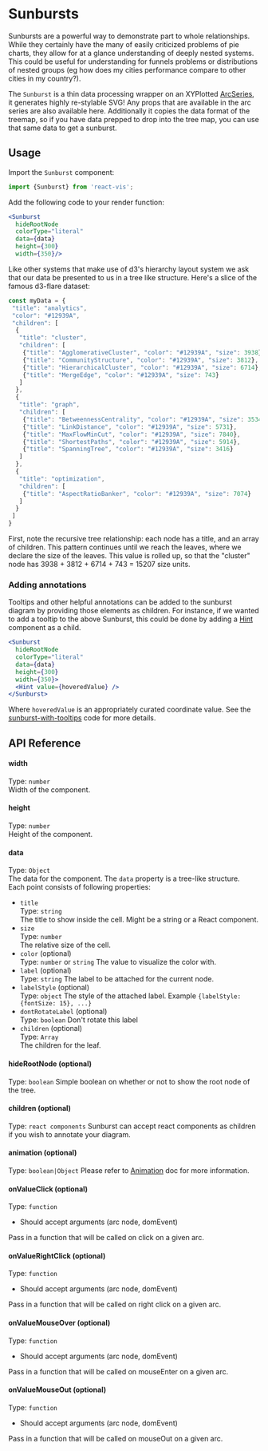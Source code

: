 # Sunbursts

Sunbursts are a powerful way to demonstrate part to whole relationships. While they certainly have the many of easily criticized problems of pie charts, they allow for
at a glance understanding of deeply nested systems. This could be useful for understanding for funnels problems or distributions of nested groups (eg how does my cities performance compare to other cities in my country?).

<!-- INJECT:"BasicSunburstWithLink" -->

The `Sunburst` is a thin data processing wrapper on an XYPlotted [ArcSeries](arc-series.md), it generates highly re-stylable SVG! Any props that are available in the arc series are also available here. Additionally it copies the data format of the treemap, so if you have data prepped to drop into the tree map, you can use that same data to get a sunburst.

## Usage

Import the `Sunburst` component:
```jsx
import {Sunburst} from 'react-vis';
```

Add the following code to your render function:
```jsx
<Sunburst
  hideRootNode
  colorType="literal"
  data={data}
  height={300}
  width={350}/>
```

Like other systems that make use of d3's hierarchy layout system we ask that our data be presented to us in a tree like structure.
Here's a slice of the famous d3-flare dataset:


```javascript
const myData = {
 "title": "analytics",
 "color": "#12939A",
 "children": [
  {
   "title": "cluster",
   "children": [
    {"title": "AgglomerativeCluster", "color": "#12939A", "size": 3938},
    {"title": "CommunityStructure", "color": "#12939A", "size": 3812},
    {"title": "HierarchicalCluster", "color": "#12939A", "size": 6714},
    {"title": "MergeEdge", "color": "#12939A", "size": 743}
   ]
  },
  {
   "title": "graph",
   "children": [
    {"title": "BetweennessCentrality", "color": "#12939A", "size": 3534},
    {"title": "LinkDistance", "color": "#12939A", "size": 5731},
    {"title": "MaxFlowMinCut", "color": "#12939A", "size": 7840},
    {"title": "ShortestPaths", "color": "#12939A", "size": 5914},
    {"title": "SpanningTree", "color": "#12939A", "size": 3416}
   ]
  },
  {
   "title": "optimization",
   "children": [
    {"title": "AspectRatioBanker", "color": "#12939A", "size": 7074}
   ]
  }
 ]
}
```

First, note the recursive tree relationship: each node has a title, and an array of children.
This pattern continues until we reach the leaves, where we declare the size of the leaves. This value is rolled up, so that
the "cluster" node has  3938 + 3812 + 6714 + 743 = 15207 size units.

### Adding annotations

Tooltips and other helpful annotations can be added to the sunburst diagram by providing those elements as children. For instance, if we wanted to add a tooltip to the above Sunburst, this could be done by adding a [Hint](hint.md) component as a child.

```jsx
<Sunburst
  hideRootNode
  colorType="literal"
  data={data}
  height={300}
  width={350}>
  <Hint value={hoveredValue} />
</Sunburst>
```

Where `hoveredValue` is an appropriately curated coordinate value. See the [sunburst-with-tooltips](https://github.com/uber/react-vis/blob/master/showcase/sunbursts/sunburst-with-tooltips.js) code for more details.

## API Reference

#### width
Type: `number`  
Width of the component.

#### height
Type: `number`  
Height of the component.

#### data
Type: `Object`  
The data for the component. The `data` property is a tree-like structure.  
Each point consists of following properties:

* `title`  
  Type: `string`  
  The title to show inside the cell. Might be a string or a React component.
* `size`  
  Type: `number`  
  The relative size of the cell.
* `color` (optional)  
  Type: `number` or `string`
  The value to visualize the color with.
* `label` (optional)  
  Type: `string`
  The label to be attached for the current node.
* `labelStyle` (optional)  
  Type: `object`
  The style of the attached label. Example `{labelStyle: {fontSize: 15}, ...}`
* `dontRotateLabel` (optional)  
  Type: `boolean`
  Don't rotate this label
* `children` (optional)  
  Type: `Array`  
  The children for the leaf.

<!-- INJECT:"SunburstWithTooltipsWithLink" -->

#### hideRootNode (optional)
Type: `boolean`
Simple boolean on whether or not to show the root node of the tree.

#### children (optional)
Type: `react components`
Sunburst can accept react components as children if you wish to annotate your diagram.

#### animation (optional)
Type: `boolean|Object`
Please refer to [Animation](animation.md) doc for more information.

<!-- INJECT:"AnimatedSunburstWithLink" -->

#### onValueClick (optional)
Type: `function`
- Should accept arguments (arc node, domEvent)

Pass in a function that will be called on click on a given arc.

#### onValueRightClick (optional)
Type: `function`
- Should accept arguments (arc node, domEvent)

Pass in a function that will be called on right click on a given arc.

#### onValueMouseOver (optional)
Type: `function`
- Should accept arguments (arc node, domEvent)

Pass in a function that will be called on mouseEnter on a given arc.

#### onValueMouseOut (optional)
Type: `function`
- Should accept arguments (arc node, domEvent)

Pass in a function that will be called on mouseOut on a given arc.
